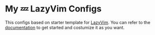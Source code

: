 # My 💤 LazyVim Configs

This configs based on starter template for [LazyVim](https://github.com/LazyVim/LazyVim).
You can refer to the [documentation](https://lazyvim.github.io/installation) to get started and costumize it as you want.
